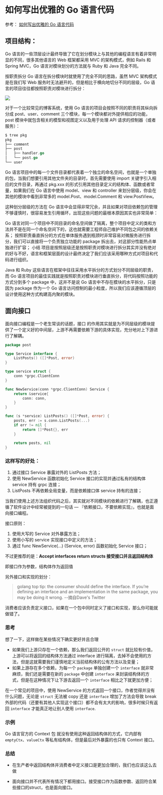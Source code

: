 # 如何写出优雅的 Go 语言代码

参考： [如何写出优雅的 Go 语言代码](https://draveness.me/golang-101/)



## 项目结构：

Go 语言的一些顶层设计最终导致了它在划分模块上与其他的编程语言有着非常明显的不同，很多其他语言的 Web 框架都采用 MVC 的架构模式，例如 Rails 和 Spring MVC，Go 语言对模块划分的方法就与 Ruby 和 Java 完全不同。

按职责拆分
Go 语言在拆分模块时就使用了完全不同的思路，虽然 MVC 架构模式是在我们写 Web 服务时无法避开的，但是相比于横向地切分不同的层级，Go 语言的项目往往都按照职责对模块进行拆分：

![](file:///home/hblock/Desktop/%E5%A6%82%E4%BD%95%E5%86%99%E5%87%BA%E4%BC%98%E9%9B%85%E7%9A%84%20Go%20%E8%AF%AD%E8%A8%80%E4%BB%A3%E7%A0%81%20-%20%E9%9D%A2%E5%90%91%E4%BF%A1%E4%BB%B0%E7%BC%96%E7%A8%8B_files/divide-by-responsibility.jpg)

对于一个比较常见的博客系统，使用 Go 语言的项目会按照不同的职责将其纵向拆分成 post、user、comment 三个模块，每一个模块都对外提供相应的功能，post 模块中就包含相关的模型和视图定义以及用于处理 API 请求的控制器（或者服务）：
```go
$ tree pkg
pkg
├── comment
├── post
│   ├── handler.go
│   └── post.go
└── user
```

Go 语言项目中的每一个文件目录都代表着一个独立的命名空间，也就是一个单独的包，当我们想要引用其他文件夹的目录时，首先需要使用 import 关键字引入相应的文件目录，再通过 pkg.xxx 的形式引用其他目录定义的结构体、函数或者常量，如果我们在 Go 语言中使用 model、view 和 controller 来划分层级，你会在其他的模块中看到非常多的 model.Post、model.Comment 和 view.PostView。

这种划分层级的方法在 Go 语言中会显得非常冗余，并且如果对项目依赖包的管理不够谨慎时，很容易发生引用循环，出现这些问题的最根本原因其实也非常简单：

Go 语言对同一个项目中不同目录的命名空间做了隔离，整个项目中定义的类和方法并不是在同一个命名空间下的，这也就需要工程师自己维护不同包之间的依赖关系；
按照职责垂直拆分的方式在单体服务遇到瓶颈时非常容易对微服务进行拆分，我们可以直接将一个负责独立功能的 package 拆出去，对这部分性能热点单独进行扩容；
小结
项目是按照层级还是按照职责对模块进行拆分其实并没有绝对的好与不好，语言和框架层面的设计最终决定了我们应该采用哪种方式对项目和代码进行组织。

Java 和 Ruby 这些语言在框架中往往采用水平拆分的方式划分不同层级的职责，而 Go 语言项目的最佳实践就是按照职责对模块进行垂直拆分，将代码按照功能的方式分到多个 package 中，这并不是说 Go 语言中不存在模块的水平拆分，只是因为 package 作为一个 Go 语言访问控制的最小粒度，所以我们应该遵循顶层的设计使用这种方式构建高内聚的模块。

## 面向接口

面向接口编程是一个老生常谈的话题，接口 的作用其实就是为不同层级的模块提供了一个定义好的中间层，上游不再需要依赖下游的具体实现，充分地对上下游进行了解耦。

```go
package post

type Service interface {
    ListPosts() ([]*Post, error)
}

type service struct {
    conn *grpc.ClientConn
}

func NewService(conn *grpc.ClientConn) Service {
    return &service{
        conn: conn,
    }
}

func (s *service) ListPosts() ([]*Post, error) {
    posts, err := s.conn.ListPosts(...)
    if err != nil {
        return []*Post{}, err
    }
    
    return posts, nil
}
```
### 这样写的好处：
1. 通过接口 Service 暴露对外的 ListPosts 方法；
2. 使用 NewService 函数初始化 Service 接口的实现并通过私有的结构体 service 持有 grpc 连接；
3. ListPosts 不再依赖全局变量，而是依赖接口体 service 持有的连接；

当我们使用上述方法组织代码之后，其实就对不同模块的依赖进行了解耦，也正遵循了软件设计中经常被提到的一句话 — 『依赖接口，不要依赖实现』，也就是面向接口编程。

接口原则：
1. 使用大写的 Service 对外暴露方法；
2. 使用小写的 service 实现接口中定义的方法；
3. 通过 func NewService(...) (Service, error) 函数初始化 Service 接口；

不过更推荐的是：**Accept interfaces return structs 接受接口并且返回结构体**

即接口作为参数，结构体作为返回值

另外接口和实现的划分：
> golang top tip: the consumer should define the interface. If you’re defining an interface and an implementation in the same package, you may be doing it wrong. --摘自Dave's Twitter
                                                        
消费者应该负责定义接口，如果在一个包中同时定义了接口和实现，那么你可能就做错了。


### 思考
想了一下，这样做在某些情况下确实更好并且合理

- 如果我们上游只存在一个依赖，那么我们返回公开的 `struct` 就比较有价值，上游可以将返回的结构体方法通过 interface 进行隔离，去掉不会使用的方法，但是这就需要我们谨慎地定义当前结构体的公有方法以及变量；
- 如果上游存在多个依赖，为每一个 `package` 单独创建一个 `interface` 就非常麻烦，我们还是需要在新的 `package` 中创建 `interface` 来封装结构体的方式，但是在这种情况下让下游去返回一个 `interface` 相比之下就更加方便；

在一个常见的项目中，使用 NewService 的方式返回一个接口，作者觉得并没有什么问题，无论是 `struct` 无法被 copy 还是 `interface` 增加了方法会导致 break 外部的代码（还要有其他人实现这个接口）都不会有太大的影响，很多时候只有返回 `interface` 才能真正地让别人使用 `interface`.

### 示例
Go 语言官方的 Context 包 就没有使用这种返回结构体的方式，它内部有 `emptyCtx`、`valueCtx` 等私有结构体，但是最后对外暴露的也只有 Context 接口。

### 总结
- 在生产者中返回结构体并消费者中定义接口是更加合理的，我们也应该这么去做

- 面向接口并不代表所有情况下都用接口。接受接口作为函数参数、返回符合某些接口的struct，也是面向接口。